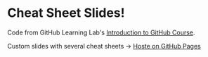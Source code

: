 # Cheat Sheet Slides!
Code from GitHub Learning Lab's [Introduction to GitHub Course](https://lab.github.com/githubtraining/introduction-to-github).

Custom slides with several cheat sheets -> [Hoste on GitHub Pages](https://makerspaceafa.github.io/cheat-sheets/)